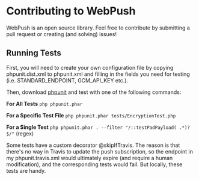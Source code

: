 # Contributing to WebPush
WebPush is an open source library.
Feel free to contribute by submitting a pull request or creating (and solving) issues!

## Running Tests

First, you will need to create your own configuration file by copying
phpunit.dist.xml to phpunit.xml and filling in the fields you need for
testing (i.e. STANDARD_ENDPOINT, GCM_API_KEY etc.).

Then, download [phpunit](https://phpunit.de/) and test with one of the
following commands:

**For All Tests**
    `php phpunit.phar`

**For a Specific Test File**
    `php phpunit.phar tests/EncryptionTest.php`

**For a Single Test**
    `php phpunit.phar . --filter "/::testPadPayload( .*)?$/"` (regex)

Some tests have a custom decorator @skipIfTravis. The reason is that
there's no way in Travis to update the push subscription, so the endpoint
in my phpunit.travis.xml would ultimately expire
(and require a human modification), and the corresponding tests would fail.
But locally, these tests are handy.
